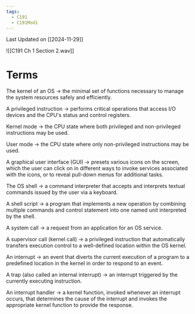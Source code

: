 ```yaml
---
tags:
  - C191
  - C191Mod1
---
```

Last Updated on [[2024-11-29]]

![[C191 Ch 1 Section 2.wav]]

# Terms

The kernel of an OS → the minimal set of functions necessary to manage the system resources safely and efficiently.

A privileged instruction → performs critical operations that access I/O devices and the CPU's status and control registers.

Kernel mode → the CPU state where both privileged and non-privileged instructions may be used.

User mode → the CPU state where only non-privileged instructions may be used.

A graphical user interface (GUI) → presets various icons on the screen, which the user can click on in different ways to invoke services associated with the icons, or to reveal pull-down menus for additional tasks.

The OS shell → a command interpreter that accepts and interprets textual commands issued by the user via a keyboard.

A shell script → a program that implements a new operation by combining multiple commands and control statement into one named unit interpreted by the shell.

A system call → a request from an application for an OS service.

A supervisor call (kernel call) → a privileged instruction that automatically transfers execution control to a well-defined location within the OS kernel.

An interrupt → an event that diverts the current execution of a program to a predefined location in the kernel in order to respond to an event.

A trap (also called an internal interrupt) → an interrupt triggered by the currently executing instruction.

An interrupt handler → a kernel function, invoked whenever an interrupt occurs, that determines the cause of the interrupt and invokes the appropriate kernel function to provide the response.